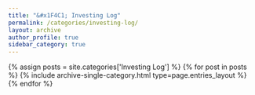 ```yaml
---
title: "&#x1F4C1; Investing Log"
permalink: /categories/investing-log/
layout: archive
author_profile: true
sidebar_category: true
---
```


<!--
  category without space : site.categories.example
  category with space    : site.categories['example category']
-->
{% assign posts = site.categories['Investing Log'] %}
{% for post in posts %}
  {% include archive-single-category.html type=page.entries_layout %}
{% endfor %}
